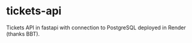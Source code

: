 # tickets-api
Tickets API in fastapi with connection to PostgreSQL deployed in Render (thanks BBT). 
